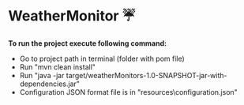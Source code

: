 # WeatherMonitor :umbrella:

**To run the project execute following command:**
* Go to project path in terminal (folder with pom file)
* Run \"mvn clean install\"
* Run \"java -jar target/weatherMonitors-1.0-SNAPSHOT-jar-with-dependencies.jar\"
* Configuration JSON format file is in \"resources\\configuration.json\"
